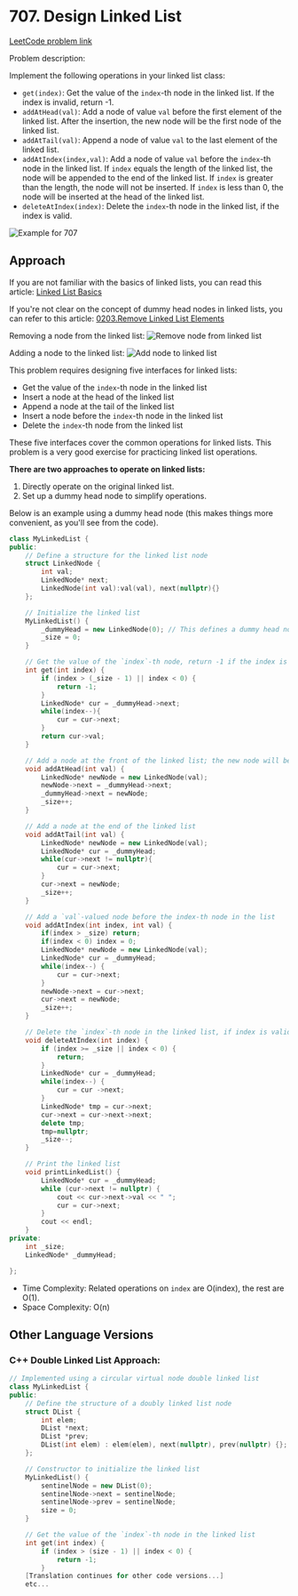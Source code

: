 # 707. Design Linked List

[LeetCode problem link](https://leetcode.com/problems/design-linked-list/)

Problem description:

Implement the following operations in your linked list class:

* `get(index)`: Get the value of the `index`-th node in the linked list. If the index is invalid, return -1.
* `addAtHead(val)`: Add a node of value `val` before the first element of the linked list. After the insertion, the new node will be the first node of the linked list.
* `addAtTail(val)`: Append a node of value `val` to the last element of the linked list.
* `addAtIndex(index,val)`: Add a node of value `val` before the `index`-th node in the linked list. If `index` equals the length of the linked list, the node will be appended to the end of the linked list. If `index` is greater than the length, the node will not be inserted. If `index` is less than 0, the node will be inserted at the head of the linked list.
* `deleteAtIndex(index)`: Delete the `index`-th node in the linked list, if the index is valid.

![Example for 707](https://file1.kamacoder.com/i/algo/20200814200558953.png)

## Approach

If you are not familiar with the basics of linked lists, you can read this article: [Linked List Basics](https://keetcoder.com/problems/linked-list-basics.html)

If you're not clear on the concept of dummy head nodes in linked lists, you can refer to this article: [0203.Remove Linked List Elements](https://keetcoder.com/problems/0203.remove-linked-list-elements.html)

Removing a node from the linked list:
![Remove node from linked list](https://file1.kamacoder.com/i/algo/20200806195114541.png)

Adding a node to the linked list:
![Add node to linked list](https://file1.kamacoder.com/i/algo/20200806195134331.png)

This problem requires designing five interfaces for linked lists:
* Get the value of the `index`-th node in the linked list
* Insert a node at the head of the linked list
* Append a node at the tail of the linked list
* Insert a node before the `index`-th node in the linked list
* Delete the `index`-th node from the linked list

These five interfaces cover the common operations for linked lists. This problem is a very good exercise for practicing linked list operations.

**There are two approaches to operate on linked lists:**

1. Directly operate on the original linked list.
2. Set up a dummy head node to simplify operations.

Below is an example using a dummy head node (this makes things more convenient, as you'll see from the code).

```cpp
class MyLinkedList {
public:
    // Define a structure for the linked list node
    struct LinkedNode {
        int val;
        LinkedNode* next;
        LinkedNode(int val):val(val), next(nullptr){}
    };

    // Initialize the linked list
    MyLinkedList() {
        _dummyHead = new LinkedNode(0); // This defines a dummy head node, not the actual head node of the list.
        _size = 0;
    }

    // Get the value of the `index`-th node, return -1 if the index is invalid. Note that the index starts from 0, so the 0th node is the head.
    int get(int index) {
        if (index > (_size - 1) || index < 0) {
            return -1;
        }
        LinkedNode* cur = _dummyHead->next;
        while(index--){
            cur = cur->next;
        }
        return cur->val;
    }

    // Add a node at the front of the linked list; the new node will become the new head of the list
    void addAtHead(int val) {
        LinkedNode* newNode = new LinkedNode(val);
        newNode->next = _dummyHead->next;
        _dummyHead->next = newNode;
        _size++;
    }

    // Add a node at the end of the linked list
    void addAtTail(int val) {
        LinkedNode* newNode = new LinkedNode(val);
        LinkedNode* cur = _dummyHead;
        while(cur->next != nullptr){
            cur = cur->next;
        }
        cur->next = newNode;
        _size++;
    }

    // Add a `val`-valued node before the index-th node in the list
    void addAtIndex(int index, int val) {
        if(index > _size) return;
        if(index < 0) index = 0;        
        LinkedNode* newNode = new LinkedNode(val);
        LinkedNode* cur = _dummyHead;
        while(index--) {
            cur = cur->next;
        }
        newNode->next = cur->next;
        cur->next = newNode;
        _size++;
    }

    // Delete the `index`-th node in the linked list, if index is valid
    void deleteAtIndex(int index) {
        if (index >= _size || index < 0) {
            return;
        }
        LinkedNode* cur = _dummyHead;
        while(index--) {
            cur = cur ->next;
        }
        LinkedNode* tmp = cur->next;
        cur->next = cur->next->next;
        delete tmp;
        tmp=nullptr;
        _size--;
    }

    // Print the linked list
    void printLinkedList() {
        LinkedNode* cur = _dummyHead;
        while (cur->next != nullptr) {
            cout << cur->next->val << " ";
            cur = cur->next;
        }
        cout << endl;
    }
private:
    int _size;
    LinkedNode* _dummyHead;

};
```

* Time Complexity: Related operations on `index` are O(index), the rest are O(1).
* Space Complexity: O(n)

## Other Language Versions

### C++ Double Linked List Approach:

```cpp
// Implemented using a circular virtual node double linked list
class MyLinkedList {
public:
    // Define the structure of a doubly linked list node
    struct DList {
        int elem;
        DList *next;
        DList *prev;
        DList(int elem) : elem(elem), next(nullptr), prev(nullptr) {};
    };

    // Constructor to initialize the linked list
    MyLinkedList() {
        sentinelNode = new DList(0);
        sentinelNode->next = sentinelNode;
        sentinelNode->prev = sentinelNode;
        size = 0;
    }

    // Get the value of the `index`-th node in the linked list
    int get(int index) {
        if (index > (size - 1) || index < 0) {
            return -1;
        }
    [Translation continues for other code versions...]
    etc...